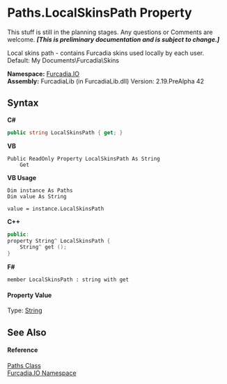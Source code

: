 # Paths.LocalSkinsPath Property 
This stuff is still in the planning stages. Any questions or Comments are welcome. _**\[This is preliminary documentation and is subject to change.\]**_

Local skins path - contains Furcadia skins used locally by each user. 
Default: My Documents\Furcadia\Skins


**Namespace:**&nbsp;<a href="N_Furcadia_IO">Furcadia.IO</a><br />**Assembly:**&nbsp;FurcadiaLib (in FurcadiaLib.dll) Version: 2.19.PreAlpha 42

## Syntax

**C#**<br />
``` C#
public string LocalSkinsPath { get; }
```

**VB**<br />
``` VB
Public ReadOnly Property LocalSkinsPath As String
	Get
```

**VB Usage**<br />
``` VB Usage
Dim instance As Paths
Dim value As String

value = instance.LocalSkinsPath

```

**C++**<br />
``` C++
public:
property String^ LocalSkinsPath {
	String^ get ();
}
```

**F#**<br />
``` F#
member LocalSkinsPath : string with get

```


#### Property Value
Type: <a href="http://msdn2.microsoft.com/en-us/library/s1wwdcbf" target="_blank">String</a>

## See Also


#### Reference
<a href="T_Furcadia_IO_Paths">Paths Class</a><br /><a href="N_Furcadia_IO">Furcadia.IO Namespace</a><br />